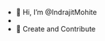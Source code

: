- 👋 Hi, I’m @IndrajitMohite
- 
- 🌱 Create and Contribute

<!---
IndrajitMohite/IndrajitMohite is a ✨ special ✨ repository because its `README.md` (this file) appears on your GitHub profile.
You can click the Preview link to take a look at your changes.
--->
